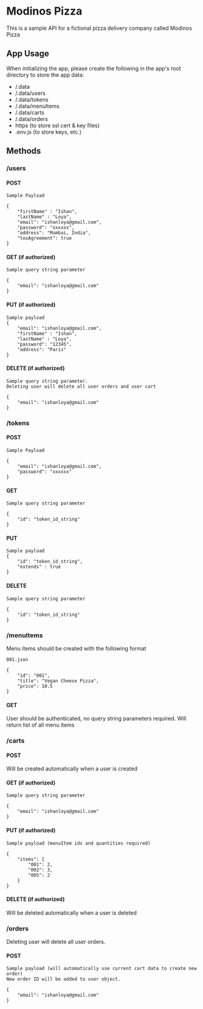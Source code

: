 # Modinos Pizza

This is a sample API for a fictional pizza delivery company called Modinos Pizza

## App Usage

When initializing the app, please create the following in the app's root directory to store the app data:
- /.data
- /.data/users
- /.data/tokens
- /.data/menuItems
- /.data/carts
- /.data/orders
- https (to store ssl cert & key files)
- .env.js (to store keys, etc.)

## Methods

### /users
#### POST

    Sample Payload

    {
        "firstName" : "Ishan",
        "lastName" : "Loya",
        "email": "ishanloya@gmail.com",
        "password": "xxxxxx",
        "address": "Mumbai, India",
        "tosAgreement": true
    }

#### GET (if authorized)

    Sample query string parameter

    {
        "email": "ishanloya@gmail.com"
    }

#### PUT (if authorized)
    
    Sample payload
    {
        "email": "ishanloya@gmail.com",
        "firstName" : "Ishan",
        "lastName" : "Loya",
        "password": "12345",
        "address": "Paris"
    }

#### DELETE (if authorized)
    
    Sample query string parameter.
    Deleting user will delete all user orders and user cart

    {
        "email": "ishanloya@gmail.com"
    }

### /tokens

#### POST

    Sample Payload

    {
        "email": "ishanloya@gmail.com",
        "password": "xxxxxx"
    }

#### GET

    Sample query string parameter

    {
        "id": "token_id_string"
    }

#### PUT
    
    Sample payload
    {
        "id": "token_id_string",
        "extends" : true
    }

#### DELETE
    
    Sample query string parameter

    {
        "id": "token_id_string"
    }


### /menuItems

Menu items should be created with the following format

    001.json

    {
        "id": "001",
        "title": "Vegan Cheese Pizza",
        "price": 10.5
    }

#### GET
User should be authenticated, no query string parameters required.
Will return list of all menu items

### /carts

#### POST

Will be created automatically when a user is created

#### GET (if authorized)

    Sample query string parameter

    {
        "email": "ishanloya@gmail.com"
    }

#### PUT (if authorized)
    
    Sample payload (menuItem ids and quantities required)

    {
        "items": {
            "001": 2, 
            "002": 3,
            "005": 2
        }
    }

#### DELETE (if authorized)
    
Will be deleted automatically when a user is deleted

### /orders
Deleting user will delete all user orders.

#### POST

    Sample payload (will automatically use current cart data to create new order)
    New order ID will be added to user object.
    
    {
        "email": "ishanloya@gmail.com"
    }